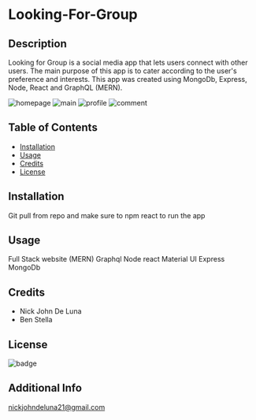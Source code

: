 # Looking-For-Group

## Description

Looking for Group is a social media app that lets users connect with other users. The main purpose of this app is to cater according to the user's preference and interests. This app was created using MongoDb, Express, Node, React and GraphQL (MERN).

![homepage](https://user-images.githubusercontent.com/81334326/135535360-0e621e5f-1f21-4c11-90fd-cb9d5493af20.png)
![main](https://user-images.githubusercontent.com/81334326/135535415-1e3b4b8e-cf19-44af-b8f8-d3571c548f31.png)
![profile](https://user-images.githubusercontent.com/81334326/135535453-b661fbea-ba55-4ff8-9306-515bc357ad8a.png)
![comment](https://user-images.githubusercontent.com/81334326/135535436-501e18d6-9b2d-4368-ae91-3403cbbbdb16.png)

## Table of Contents

- [Installation](#installation)
- [Usage](#usage)
- [Credits](#credits)
- [License](#license)

## Installation

Git pull from repo and make sure to npm react to run the app

## Usage

Full Stack website (MERN)
Graphql
Node
react
Material UI
Express
MongoDb

## Credits

- Nick John De Luna
- Ben Stella

## License

![badge](https://img.shields.io/badge/license-mit-brightgreen)

## Additional Info

nickjohndeluna21@gmail.com
